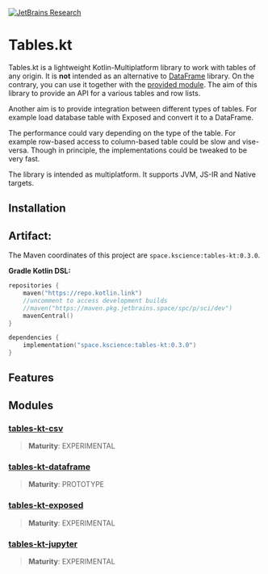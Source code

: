 [![JetBrains Research](https://jb.gg/badges/research.svg)](https://confluence.jetbrains.com/display/ALL/JetBrains+on+GitHub)

# Tables.kt

Tables.kt is a lightweight Kotlin-Multiplatform library to work with tables of any origin. It is **not** intended as an alternative to [DataFrame](https://github.com/Kotlin/dataframe) library. On the contrary, you can use it together with the [provided module](tables-lt-dataframe). The aim of this library to provide an API for a various tables and row lists.

Another aim is to provide integration between different types of tables. For example load database table with Exposed and convert it to a DataFrame.

The performance could vary depending on the type of the table. For example row-based access to column-based table could be slow and vise-versa. Though in principle, the implementations could be tweaked to be very fast.

The library is intended as multiplatform. It supports JVM, JS-IR and Native targets.

## Installation

## Artifact:

The Maven coordinates of this project are `space.kscience:tables-kt:0.3.0`.

**Gradle Kotlin DSL:**
```kotlin
repositories {
    maven("https://repo.kotlin.link")
    //uncomment to access development builds
    //maven("https://maven.pkg.jetbrains.space/spc/p/sci/dev")
    mavenCentral()
}

dependencies {
    implementation("space.kscience:tables-kt:0.3.0")
}
```

## Features



## Modules


### [tables-kt-csv](tables-kt-csv)
>
> **Maturity**: EXPERIMENTAL

### [tables-kt-dataframe](tables-kt-dataframe)
>
> **Maturity**: PROTOTYPE

### [tables-kt-exposed](tables-kt-exposed)
>
> **Maturity**: EXPERIMENTAL

### [tables-kt-jupyter](tables-kt-jupyter)
>
> **Maturity**: EXPERIMENTAL
